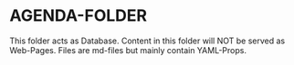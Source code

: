 # AGENDA-FOLDER

This folder acts as Database.
Content in this folder will NOT be served as Web-Pages.
Files are md-files but mainly contain YAML-Props.